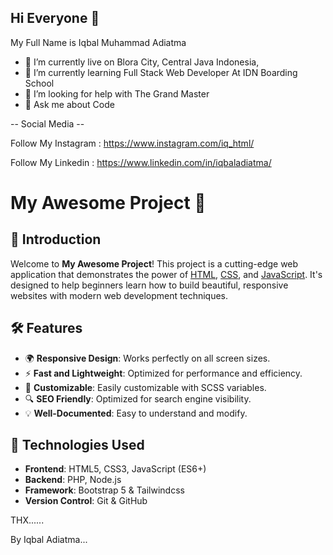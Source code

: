 ## Hi Everyone 👋

My Full Name is Iqbal Muhammad Adiatma

- 🔭 I’m currently live on Blora City, Central Java Indonesia,
- 🌱 I’m currently learning Full Stack Web Developer At IDN Boarding School
- 🤔 I’m looking for help with The Grand Master
- 💬 Ask me about Code



-- Social Media --



  Follow My Instagram : https://www.instagram.com/iq_html/

  
  Follow My Linkedin : https://www.linkedin.com/in/iqbaladiatma/


# My Awesome Project 🚀


## 🌟 Introduction

Welcome to **My Awesome Project**! This project is a cutting-edge web application that demonstrates the power of [HTML](https://developer.mozilla.org/en-US/docs/Web/HTML), [CSS](https://developer.mozilla.org/en-US/docs/Web/CSS), and [JavaScript](https://developer.mozilla.org/en-US/docs/Web/JavaScript). It's designed to help beginners learn how to build beautiful, responsive websites with modern web development techniques.

## 🛠️ Features

- 🌍 **Responsive Design**: Works perfectly on all screen sizes.
- ⚡ **Fast and Lightweight**: Optimized for performance and efficiency.
- 🎨 **Customizable**: Easily customizable with SCSS variables.
- 🔍 **SEO Friendly**: Optimized for search engine visibility.
- 💡 **Well-Documented**: Easy to understand and modify.

## 🚀 Technologies Used

- **Frontend**: HTML5, CSS3, JavaScript (ES6+)
- **Backend**: PHP, Node.js
- **Framework**: Bootstrap 5 & Tailwindcss
- **Version Control**: Git & GitHub



THX......



By Iqbal Adiatma...

